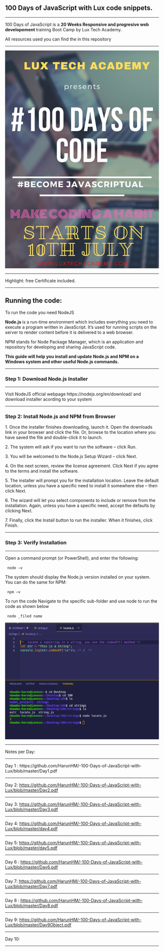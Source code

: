 ##  100 Days of JavaScript with Lux code snippets.
<hr>
<p>100 Days of JavaScript is a <b> 20 Weeks Responsive and progresive web developement </b> training Boot Camp by Lux Tech Academy.</p>
<p> All resources used you can find the in this repository </p>
<hr>

<p align="center">
<img src="https://github.com/HarunHM/-100-Days-of-JavaScript-with-Lux/blob/master/EbsDD8YXQAAIbb7.jpeg">
</p>

<hr>
<p> Highlight: free Certificate included. </p>
<hr>
<h2> Running the code:</h2>

<p> To run the code you need NodeJS</P>
<P> <B> Node.js </b> is a run-time environment which includes everything you need to execute a program written in JavaScript. It’s used for running scripts on the server to render content before it is delivered to a web browser. 
</p>
<p>
  NPM stands for Node Package Manager, which is an application and repository for developing and sharing JavaScript code.
</p>
<p> <b>
  This guide will help you install and update Node.js and NPM on a Windows system and other useful Node.js commands.
</b> </p>  
  <hr>
<h3> Step 1: Download Node.js Installer </h3>
<hr>

<p> Visit NodeJS official webpage https://nodejs.org/en/download/ and download installer acording to your system </p>

<hr><h3>Step 2: Install Node.js and NPM from Browser </h3> </hr>
<p>
1. Once the installer finishes downloading, launch it. Open the downloads link in your browser and click the file. Or, browse to the location where you have saved the file and double-click it to launch.
</p>


<p>
2. The system will ask if you want to run the software – click Run.
</p>
<p>
3. You will be welcomed to the Node.js Setup Wizard – click Next.</p>
<p>
4. On the next screen, review the license agreement. Click Next if you agree to the terms and install the software.</p>
<p>
5. The installer will prompt you for the installation location. Leave the default location, unless you have a specific need to install it somewhere else – then click Next.</p>
<p>
6. The wizard will let you select components to include or remove from the installation. Again, unless you have a specific need, accept the defaults by clicking Next.</p>
<p>
7. Finally, click the Install button to run the installer. When it finishes, click Finish. </p>
<p>
<hr>
<h3>
  Step 3: Verify Installation
</h3>
<hr>
<p> Open a command prompt (or PowerShell), and enter the following: </p>
<code> node –v </code>
<p> The system should display the Node.js version installed on your system. You can do the same for NPM: </p>
<code> npm –v </code> 
<p> To run the code Navigate to the specific sub-folder and use node to run the code as shown below</p>


<code> node _filed name </code>
<p align="center">
<img src="https://github.com/HarunHM/-100-Days-of-JavaScript-with-Lux/blob/master/strings/demo.png">
</p>


<hr />
Notes per Day: 
<hr /> 
Day 1 : https://github.com/HarunHM/-100-Days-of-JavaScript-with-Lux/blob/master/Day1.pdf

<hr />

Day 2: https://github.com/HarunHM/-100-Days-of-JavaScript-with-Lux/blob/master/Day2.pdf

<hr />

Day 3: https://github.com/HarunHM/-100-Days-of-JavaScript-with-Lux/blob/master/Day3.pdf

<hr />

Day 4: https://github.com/HarunHM/-100-Days-of-JavaScript-with-Lux/blob/master/day4.pdf

<hr />

Day 5: https://github.com/HarunHM/-100-Days-of-JavaScript-with-Lux/blob/master/day5.pdf

<hr />

Day 6 : https://github.com/HarunHM/-100-Days-of-JavaScript-with-Lux/blob/master/Day6.pdf

<hr />

Day 7: https://github.com/HarunHM/-100-Days-of-JavaScript-with-Lux/blob/master/Day7.pdf

<hr />

Day 8 : https://github.com/HarunHM/-100-Days-of-JavaScript-with-Lux/blob/master/Day8.pdf

<hr />

Day 9: https://github.com/HarunHM/-100-Days-of-JavaScript-with-Lux/blob/master/Day9Object.pdf

<hr />

Day  10: 

<hr />



